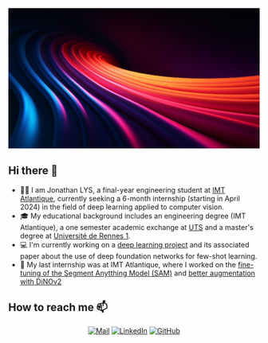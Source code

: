 <picture>
  <source media="(prefers-color-scheme: dark)" srcset="assets/dark.jpeg">
  <source media="(prefers-color-scheme: light)" srcset="assets/light.jpeg">
  <img alt="Theme sensitive banner" src="assets/dark.jpeg">
</picture>

## Hi there 👋
- 👨‍💻 I am Jonathan LYS, a final-year engineering student at [IMT Atlantique](https://www.imt-atlantique.fr/en), currently seeking a 6-month internship (starting in April 2024) in the field of deep learning applied to computer vision. 
- 🎓 My educational background includes an engineering degree (IMT Atlantique), a one semester academic exchange at [UTS](https://www.uts.edu.au) and a master's degree at [Université de Rennes 1](https://www.univ-rennes1.fr/en).
- 💻 I'm currently working on a [deep learning project](https://github.com/NewS0ul/ProCom) and its associated paper about the use of deep foundation networks for few-shot learning.
- 📘 My last internship was at IMT Atlantique, where I worked on the [fine-tuning of the Segment Anytthing Model (SAM)](https://github.com/jonathanlys01/accelerate-sam) and [better augmentation with DiNOv2](https://github.com/jonathanlys01/beyond_sota_w_sam)

## How to reach me 📫 

<div align="center">

[![Mail](https://img.shields.io/badge/Mail-gray?logo=gmail)](mailto:jonathan.lys@imt-atlantique.net)
[![LinkedIn](https://img.shields.io/badge/LinkedIn-blue?logo=linkedin)](https://www.linkedin.com/in/jonathan-lys/)
[![GitHub](https://img.shields.io/badge/GitHub-gray?logo=github)](https://github.com/jonathanlys01)

</div>



<!--
**jonathanlys01/jonathanlys01** is a ✨ _special_ ✨ repository because its `README.md` (this file) appears on your GitHub profile.

Here are some ideas to get you started:

- 🔭 I’m currently working on ...
- 🌱 I’m currently learning ...
- 👯 I’m looking to collaborate on ...
- 🤔 I’m looking for help with ...
- 💬 Ask me about ...
- 📫 How to reach me: ...
- 😄 Pronouns: ...
- ⚡ Fun fact: ...
-->

